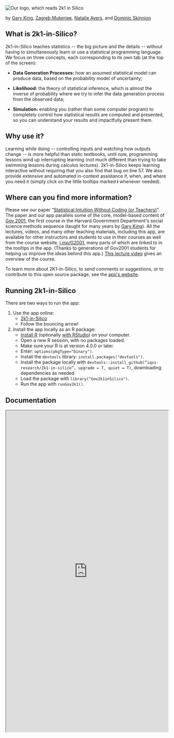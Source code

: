 ![Our logo, which reads 2k1 in Silico](https://projects.iq.harvard.edu/files/2k1-in-silico/files/2k1silicologo_v2_0.png)

by <a href="garyking.org" title="">Gary King</a>, <a href="https://politicalscience.yale.edu/people/zagreb-mukerjee" title="">Zagreb Mukerjee</a>, <a href="https://natalie-ayers.github.io/home/" title="">Natalie Ayers</a>, and <a href="https://dskinnion.github.io/">Dominic Skinnion</a>

## What is 2k1-in-Silico?

2k1-in-Silico teaches statistics -- the big picture and the details -- without having to simultaneously learn or use a statistical programming language. We focus on three concepts, each corresponding to its own tab (at the top of the screen):

* **Data Generation Processes:** how an assumed statistical model can produce data, based on the probability model of uncertainty;

* **Likelihood:** the theory of statistical inference, which is almost the inverse of probability where we try to infer the data generation process from the observed data;

* **Simulation:** enabling you (rather than some computer program) to completely control how statistical results are computed and presented, so you can understand your results and impactfully present them.

## Why use it?

Learning while doing -- controlling inputs and watching how outputs change -- is more helpful than static textbooks, until now, programming lessons wind up interrupting learning (not much different than trying to take swimming lessons during calculus lectures). 2k1-in-Silico keeps learning interactive without requiring that you also find that bug on line 57. We also provide extensive and automated in-context assistance if, when, and where you need it (simply click on the little tooltips marked **i** whenever needed).

## Where can you find more information?

Please see our paper “<a target="_blank" href="https://garyking.org/2k1">Statistical Intuition Without Coding (or Teachers)</a>”. The paper and our app parallels some of the core, model-based content of <a target="_blank" href="https://projects.iq.harvard.edu/gov2001/">Gov 2001</a>, the first course in the Harvard Government Department's social science methods sequence (taught for many years by <a target="_blank" href="http://garyking.org">Gary King</a>). All the lectures, videos, and many other teaching materials, including this app, are available for other instructors and students to use in their courses as well from the course website, <a target="_blank" href="https://projects.iq.harvard.edu/gov2001/">j.mp/G2001</a>, many parts of which are linked to in the tooltips in the app. (Thanks to generations of Gov2001 students for helping us improve the ideas behind this app.) <a target="_blank" href="https://youtu.be/qs2uCuDL2OQ?t=2416">This lecture video</a> gives an overview of the course.

To learn more about 2K1-in-Silico, to send comments or suggestions, or to contribute to this open source package, see the <a target="_blank"  href = "https://projects.iq.harvard.edu/2k1-in-silico/home">app's website</a>.

## Running 2k1-in-Silico

There are two ways to run the app: 
1. Use the app online: 
   - <a href = "https://2k1.iq.harvard.edu">2k1-in-Silico</a> 
   - Follow the bouncing arrow! 
2. Install the app locally as an R package: 
   - <a href = "https://www.r-project.org/">Install R</a> (optionally <a href = "https://www.rstudio.com/products/rstudio/download/">with RStudio</a>) on your computer.
   - Open a new R session, with no packages loaded.
   - Make sure your R is at version 4.0.0 or later.
   - Enter: `options(pkgType="binary")`.
   - Install the `devtools` library: `install.packages("devtools")`. 
   - Install the package locally with `devtools::install_github(“iqss-research/2k1-in-silico”, upgrade = T, quiet = T)`, downloading dependencies as needed 
   - Load the package with `library("Gov2k1inSilico")`. 
   - Run the app with `runGov2k1()`.
  
## Documentation

<div style="text-align: center"><iframe src="https://docs.google.com/document/d/1tpIl1o8iZB6jQKyyOAEGQLIfs-wRY2lYGte7qJ9ylYE" width="100%" height="1000" ></iframe></div>
